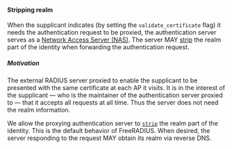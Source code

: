 #### Stripping realm

When the supplicant indicates
(by setting the `validate_certificate` flag)
it needs the authentication request to be proxied,
the authentication server
serves as a
[Network Access Server (NAS)](https://wiki.freeradius.org/glossary/NAS).
The server
MAY
[strip](https://github.com/FreeRADIUS/freeradius-server/blob/v3.0.x/raddb/proxy.conf)
the realm part of the identity when forwarding the authentication request.

##### Motivation

The external RADIUS server proxied to enable the supplicant to be presented with the same
certificate at each AP it visits.
It is in the interest of the supplicant
&mdash; who is the maintainer of the authentication server proxied to &mdash;
that it accepts all requests at all time.
Thus the server does not need the realm information.

We allow the proxying authentication server to
[`strip`](https://github.com/FreeRADIUS/freeradius-server/blob/v3.0.x/raddb/proxy.conf)
the realm part of the identity.
This is the default behavior of FreeRADIUS.
When desired, the server responding to the request MAY
obtain its realm via reverse DNS.

